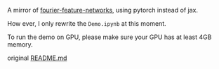 A mirror of [fourier-feature-networks](https://github.com/tancik/fourier-feature-networks), using pytorch instead of jax.

How ever, I only rewrite the `Demo.ipynb` at this moment.

To run the demo on GPU, please make sure your GPU has at least 4GB memory.

original [README.md](https://github.com/tancik/fourier-feature-networks/blob/master/README.md)